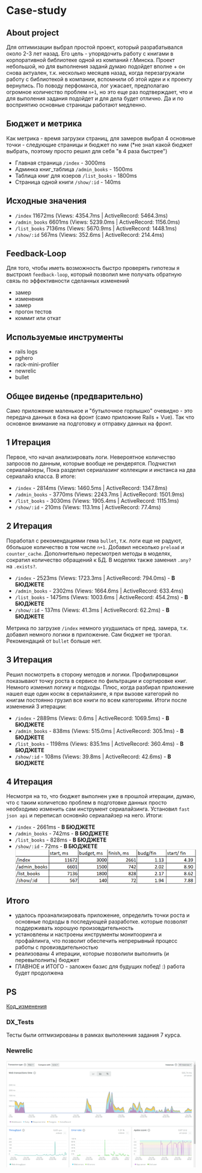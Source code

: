 # Case-study

## About project
Для оптимизации выбрал простой проект, который разрабатывался около 2-3 лет назад. 
Его цель - упорядочить работу с книгами в корпоративной библиотеке одной из компаний г.Минска.
Проект небольшой, но для выполнения заданй думаю подойдет вполне + он снова актуален, т.к. несколько месяцев назад, когда перезагружали работу с библиотекой в компании, вспомнили об этой идеи и к проекту вернулись.
По поводу перфоманса, лог ужасает, предполагаю огромное количество проблем `n+1`, но это еще раз подтверждает, что и для выполения задания подойдет и для дела будет отлично.
Да и по восприятию основные страницы работают медленно.

## Бюджет и метрика
Как метрика - время загрузки страниц, для замеров выбрал 4 основные точки - следующие страницы и бюджет по ним (*не знал какой бюджет выбрать, поэтому просто решил для себя "в 4 раза быстрее")
* Главная страница `/index` - 3000ms
* Админка книг_таблица `/admin_books` - 1500ms
* Таблица книг для юзеров `/list_books` - 1800ms
* Страница одной книги `/show/:id` - 140ms

## Исходные значения
* `/index`
11672ms (Views: 4354.7ms | ActiveRecord: 5464.3ms)
* `/admin_books`
6601ms (Views: 5239.0ms | ActiveRecord: 1156.0ms)
* `/list_books`
7136ms (Views: 5670.9ms | ActiveRecord: 1448.1ms)
* `/show/:id`
567ms (Views: 352.6ms | ActiveRecord: 214.4ms)

## Feedback-Loop
Для того, чтобы иметь возможность быстро проверять гипотезы я выстроил `feedback-loop`, который позволил мне получать обратную связь по эффективности сделанных изменений
* замер
* изменения
* замер
* прогон тестов
* коммит или откат

## Используемые инструменты
* rails logs
* pghero
* rack-mini-profiler
* newrelic
* bullet

## Общее виденье (предварительно)
Само приложение маленькое и "бутылочное горлышко" очевидно - это передача данных в бэка на фронт (само приложние Rails + Vue). Так что основное внимание на подготовку и отправку данных на фронт.

## 1 Итерация
Первое, что начал анализировать логи. Невероятное количество запросов по данным, которые вообще не рендерятся. Подчистил сериалайзеры, Пока разделил сериалазинг коллекции и инстанса на два сериалайз класса.
В итоге:
* `/index` - 2814ms (Views: 1460.5ms | ActiveRecord: 1347.8ms)
* `/admin_books` - 3770ms (Views: 2243.7ms | ActiveRecord: 1501.9ms)
* `/list_books` - 3030ms (Views: 1905.4ms | ActiveRecord: 1115.1ms)
* `/show/:id` - 210ms (Views: 113.1ms | ActiveRecord: 77.4ms)

## 2 Итерация
Поработал с рекомендациями гема `bullet`, т.к. логи еще не радуют, ббольшое количество в том числе `n+1`. Добавил несколько `preload` и `counter_cache`. Дополнительно пересмотрел методы в моделях, сократил количество обращений к БД.
В моделях также заменил `.any?` на `.exists?`.
* `/index` - 2523ms (Views: 1723.3ms | ActiveRecord: 794.0ms) - **В БЮДЖЕТЕ**
* `/admin_books` - 2302ms (Views: 1664.6ms | ActiveRecord: 633.4ms)
* `/list_books` - 1475ms (Views: 1003.6ms | ActiveRecord: 454.2ms) - **В БЮДЖЕТЕ**
* `/show/:id` - 137ms (Views: 41.3ms | ActiveRecord: 62.2ms) - **В БЮДЖЕТЕ**

Метрика по загрузке `/index` немного ухудшилась от пред. замера, т.к. добавил немного логики в приложение. Сам бюджет не трогал.
Рекомендаций от `bullet` больше нет.

## 3 Итерация
Решил посмотреть в сторону методов и логики. Профилировщики показывают точку роста в сервисе по фильтрации и сортировке книг. Немного изменил логику и подходы.
Плюс, когда разбирал приложение нашел еще один косяк в серилайзинге, я при вызове категорий по книгам постоянно грузил все книги по всем категориям. Итоги после изменений 3 итерации:
* `/index` - 2889ms (Views: 0.6ms | ActiveRecord: 1069.5ms) - **В БЮДЖЕТЕ**
* `/admin_books` - 838ms (Views: 515.0ms | ActiveRecord: 305.1ms) - **В БЮДЖЕТЕ**
* `/list_books` - 1198ms (Views: 835.1ms | ActiveRecord: 360.4ms) - **В БЮДЖЕТЕ**
* `/show/:id` - 108ms (Views: 39.8ms | ActiveRecord: 42.6ms) - **В БЮДЖЕТЕ**

## 4 Итерация
Несмотря на то, что бюджет выполнен уже в прошлой итерации, думаю, что с таким количетсво проблем в подготовке данных просто необходимо изменить сам инструмент сериалайзинга.
Установил `fast json api` и переписал основнйо сериалайзер на него.
Итоги:
* `/index` - 2661ms  - **В БЮДЖЕТЕ**
* `/admin_books` - 742ms - **В БЮДЖЕТЕ**
* `/list_books` - 828ms  - **В БЮДЖЕТЕ**
* `/show/:id` - 72ms  - **В БЮДЖЕТЕ**
![img2.png](img2.png)

## Итого
* удалось проанализировать приложение, определить точки роста и основные подходы в последующей разработке. которые позволят поддерживать хорошую произовдительность
* установлены и настроены инструменты монитооринга и профайлинга, что позволит обеспечить непрерывный процесс работы с провизвдительностью
* реализованы 4 итерации, которые позволили выполнить (и перевыполнить) бюджет
* ГЛАВНОЕ и ИТОГО - заложен базис для будущих побед! :) работа будет продолжена

## PS
[Код_изменения](https://github.com/iL53n/ekt_library/pull/48)
### DX_Tests
Тесты были оптмизированы в рамках выполенния задания 7 курса.
### Newrelic
![img3.png](newrel.png)
